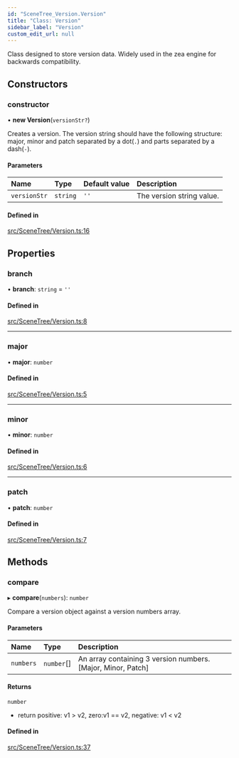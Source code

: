 ```yaml
---
id: "SceneTree_Version.Version"
title: "Class: Version"
sidebar_label: "Version"
custom_edit_url: null
---
```




Class designed to store version data. Widely used in the zea engine for backwards compatibility.

## Constructors

### constructor

• **new Version**(`versionStr?`)

Creates a version.
The version string should have the following structure:
major, minor and patch separated by a dot(`.`) and parts separated by a dash(`-`).

#### Parameters

| Name | Type | Default value | Description |
| :------ | :------ | :------ | :------ |
| `versionStr` | `string` | `''` | The version string value. |

#### Defined in

[src/SceneTree/Version.ts:16](https://github.com/ZeaInc/zea-engine/blob/819769315/src/SceneTree/Version.ts#L16)

## Properties

### branch

• **branch**: `string` = `''`

#### Defined in

[src/SceneTree/Version.ts:8](https://github.com/ZeaInc/zea-engine/blob/819769315/src/SceneTree/Version.ts#L8)

___

### major

• **major**: `number`

#### Defined in

[src/SceneTree/Version.ts:5](https://github.com/ZeaInc/zea-engine/blob/819769315/src/SceneTree/Version.ts#L5)

___

### minor

• **minor**: `number`

#### Defined in

[src/SceneTree/Version.ts:6](https://github.com/ZeaInc/zea-engine/blob/819769315/src/SceneTree/Version.ts#L6)

___

### patch

• **patch**: `number`

#### Defined in

[src/SceneTree/Version.ts:7](https://github.com/ZeaInc/zea-engine/blob/819769315/src/SceneTree/Version.ts#L7)

## Methods

### compare

▸ **compare**(`numbers`): `number`

Compare a version object against a version numbers array.

#### Parameters

| Name | Type | Description |
| :------ | :------ | :------ |
| `numbers` | `number`[] | An array containing 3 version numbers. [Major, Minor, Patch] |

#### Returns

`number`

- return positive: v1 > v2, zero:v1 == v2, negative: v1 < v2

#### Defined in

[src/SceneTree/Version.ts:37](https://github.com/ZeaInc/zea-engine/blob/819769315/src/SceneTree/Version.ts#L37)


